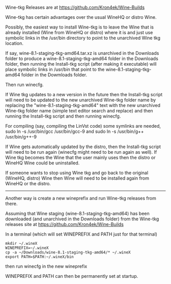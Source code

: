 Wine-tkg Releases are at https://github.com/Kron4ek/Wine-Builds

Wine-tkg has certain advantages over the usual WineHQ or distro Wine.

Possibly, the easiest way to install Wine-tkg is to leave the Wine that is already installed (Wine from WineHQ or distro) where it is and just use 
symbolic links in the /usr/bin directory to point to the unarchived Wine tkg location.

If say, wine-8.1-staging-tkg-amd64.tar.xz is unarchived in the Downloads folder to produce a wine-8.1-staging-tkg-amd64 folder in the Downloads folder, then running the Install-tkg script (after making it executable) will place symbolic links in /usr/bin that point to the wine-8.1-staging-tkg-amd64 folder in the Dowmloads folder.

Then run winecfg.

If Wine tkg updates to a new version in the future then the Install-tkg script will need to be updated to the new unarchived Wine-tkg folder name by replacing the "wine-8.1-staging-tkg-amd64" text with the new unarchived Wine-tkg folder name (simple text editor search and replace) and then running the Install-tkg script and then running winecfg.

For compiling (say, compiling the LinVst code) some symlinks are needed, sudo ln -s /usr/bin/gcc /usr/bin/gcc-9 and sudo ln -s /usr/bin/g++ /usr/bin/g++-9

If Wine gets automatically updated by the distro, then the Install-tkg script will need to be run again (winecfg might need to be run again as well).
If Wine tkg becomes the Wine that the user mainly uses then the distro or WineHQ Wine could be uninstalled.

If someone wants to stop using Wine tkg and go back to the original (WineHQ, distro) Wine then Wine will need to be installed again from WineHQ or the distro.

---------

Another way is create a new wineprefix and run Wine-tkg releases from there.

Assuming that Wine staging (wine-8.1-staging-tkg-amd64) has been downloaded (and unarchived in the Downloads folder) from the Wine-tkg releases site at https://github.com/Kron4ek/Wine-Builds

In a terminal (which will set WINEPREFIX and PATH just for that terminal)

```
mkdir ~/.wineX
WINEPREFIX=~/.wineX
cp -a ~/Downloads/wine-8.1-staging-tkg-amd64/* ~/.wineX
export PATH=$PATH:~/.wineX/bin

```
then run winecfg in the new wineprefix

WINEPREFIX and PATH can then be permanently set at startup.



